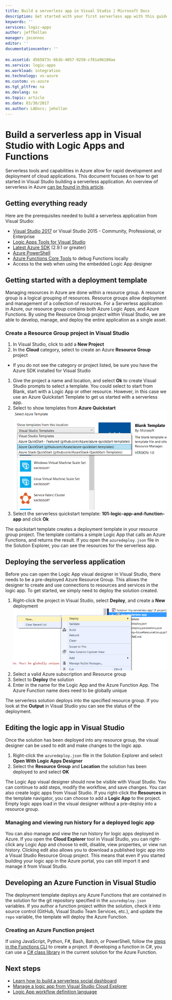```yaml
---
title: Build a serverless app in Visual Studio | Microsoft Docs
description: Get started with your first serverless app with this guide on creating, deploying, and managing the app in Visual Studio.
keywords: ''
services: logic-apps
author: jeffhollan
manager: jeconnoc
editor: ''
documentationcenter: ''

ms.assetid: d565873c-6b1b-4057-9250-cf81a96180ae
ms.service: logic-apps
ms.workload: integration
ms.technology: vs-azure
ms.custom: vs-azure
ms.tgt_pltfrm: na
ms.devlang: na
ms.topic: article
ms.date: 03/30/2017
ms.author: LADocs; jehollan
---
```

# Build a serverless app in Visual Studio with Logic Apps and Functions

Serverless tools and capabilities in Azure allow for rapid development and deployment of cloud applications.  This document focuses on how to get started in Visual Studio building a serverless application.  An overview of serverless in Azure [can be found in this article](logic-apps-serverless-overview.md).

## Getting everything ready

Here are the prerequisites needed to build a serverless application from Visual Studio:

* [Visual Studio 2017](https://www.visualstudio.com/vs/) or Visual Studio 2015 - Community, Professional, or Enterprise
* [Logic Apps Tools for Visual Studio](https://marketplace.visualstudio.com/items?itemName=VinaySinghMSFT.AzureLogicAppsToolsforVisualStudio-18551)
* [Latest Azure SDK](https://azure.microsoft.com/downloads/) (2.9.1 or greater)
* [Azure PowerShell](https://github.com/Azure/azure-powershell#installation)
* [Azure Functions Core Tools](https://www.npmjs.com/package/azure-functions-core-tools) to debug Functions locally
* Access to the web when using the embedded Logic App designer

## Getting started with a deployment template

Managing resources in Azure are done within a resource group.  A resource group is a logical grouping of resources.  Resource groups allow deployment and management of a collection of resources.  For a Serverless application in Azure, our resource group contains both Azure Logic Apps, and Azure Functions.  By using the Resource Group project within Visual Studio, we are able to develop, manage, and deploy the entire application as a single asset.

### Create a Resource Group project in Visual Studio

1. In Visual Studio, click to add a **New Project**
1. In the **Cloud** category, select to create an Azure **Resource Group** project  
 * If you do not see the category or project listed, be sure you have the Azure SDK installed for Visual Studio
1. Give the project a name and location, and select **Ok** to create
    Visual Studio prompts to select a template.  You could select to start from Blank, start with a Logic App or other resource.  However, in this case we use an Azure Quickstart Template to get us started with a serverless app.
1. Select to show templates from **Azure Quickstart**
    ![Selecting Azure Quickstart templates][1]
1. Select the serverless quickstart template: **101-logic-app-and-function-app** and click **Ok**

The quickstart template creates a deployment template in your resource group project.  The template contains a simple Logic App that calls an Azure Functions, and returns the result.  If you open the `azuredeploy.json` file in the Solution Explorer, you can see the resources for the serverless app.

## Deploying the serverless application

Before you can open the Logic App visual designer in Visual Studio, there needs to be a pre-deployed Azure Resource Group.  This allows the designer to create and use connections to resources and services in the logic app.  To get started, we simply need to deploy the solution created.

1. Right-click the project in Visual Studio, select **Deploy**, and create a **New** deployment
    ![Selecting new resource deployment][2]
1. Select a valid Azure subscription and Resource group
1. Select to **Deploy** the solution
1. Enter in the name for the Logic App and the Azure Function App.  The Azure Function name does need to be globally unique

The serverless solution deploys into the specified resource group.  If you look at the **Output** in Visual Studio you can see the status of the deployment.

## Editing the logic app in Visual Studio

Once the solution has been deployed into any resource group, the visual designer can be used to edit and make changes to the logic app.

1. Right-click the `azuredeploy.json` file in the Solution Explorer and select **Open With Logic Apps Designer**
1. Select the **Resource Group** and **Location** the solution has been deployed to and select **OK**

The Logic App visual designer should now be visible with Visual Studio.  You can continue to add steps, modify the workflow, and save changes.  You can also create logic apps from Visual Studio.  If you right-click the **Resources** in the template navigator, you can choose to add a **Logic App** to the project.  Empty logic apps load in the visual designer without a pre-deploy into a resource group.

### Managing and viewing run history for a deployed logic app

You can also manage and view the run history for logic apps deployed in Azure.  If you open the **Cloud Explorer** tool in Visual Studio, you can right-click any Logic App and choose to edit, disable, view properties, or view run history.  Clicking edit also allows you to download a published logic app into a Visual Studio Resource Group project.  This means that even if you started building your logic app in the Azure portal, you can still import it and manage it from Visual Studio.

## Developing an Azure Function in Visual Studio

The deployment template deploys any Azure Functions that are contained in the solution for the git repository specified in the `azuredeploy.json` variables.  If you author a function project within the solution, check it into source control (GitHub, Visual Studio Team Services, etc.), and update the `repo` variable, the template will deploy the Azure Function.

### Creating an Azure Function project

If using JavaScript, Python, F#, Bash, Batch, or PowerShell, follow the [steps in the Functions CLI](../azure-functions/functions-run-local.md) to create a project.  If developing a function in C#, you can use a [C# class library](https://blogs.msdn.microsoft.com/appserviceteam/2017/03/16/publishing-a-net-class-library-as-a-function-app/) in the current solution for the Azure Function.

## Next steps

* [Learn how to build a serverless social dashboard](logic-apps-scenario-social-serverless.md)
* [Manage a logic app from Visual Studio Cloud Explorer](manage-logic-apps-with-visual-studio.md)
* [Logic App workflow definition language](logic-apps-workflow-definition-language.md)

<!-- Image references -->
[1]: ./media/logic-apps-serverless-get-started-vs/select-template.png
[2]: ./media/logic-apps-serverless-get-started-vs/deploy.png
